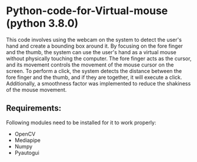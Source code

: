 # Python-code-for-Virtual-mouse (python 3.8.0)

This code involves using the webcam on the system to detect the user's hand and create a bounding box around it. 
By focusing on the fore finger and the thumb, the system can use the user's hand as a virtual mouse without physically touching the computer. 
The fore finger acts as the cursor, and its movement controls the movement of the mouse cursor on the screen. 
To perform a click, the system detects the distance between the fore finger and the thumb, and if they are together, it will execute a click. 
Additionally, a smoothness factor was implemented to reduce the shakiness of the mouse movement.

## Requirements:
Following modules need to be installed for it to work properly:

- OpenCV
- Mediapipe
- Numpy
- Pyautogui
